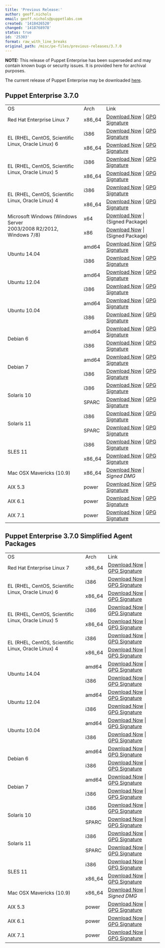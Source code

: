 ```yaml
---
title: 'Previous Release:'
author: geoff.nichols
email: geoff.nichols@puppetlabs.com
created: '1418426520'
changed: '1418768978'
status: true
id: '25303'
format: raw_with_line_breaks
original_path: /misc/pe-files/previous-releases/3.7.0
---
```

<p><b>NOTE:</b> This release of Puppet Enterprise has been superseded and may contain known bugs or security issues. It is provided here for archival purposes.
</p><p>The current release of Puppet Enterprise may be downloaded <a href="/misc/pe-files/">here</a>.

</p><h2 id="pe_370">Puppet Enterprise 3.7.0</h2>
<table>
<tbody>
<tr>
<td>OS</td>
<td>Arch</td>
<td>Link</td>
</tr>

<tr>
<td>Red Hat Enterprise Linux 7</td>
<td>x86_64</td>
<td><a href="http://pm.puppetlabs.com/puppet-enterprise/3.7.0/puppet-enterprise-3.7.0-el-7-x86_64.tar.gz">Download Now</a> | <a href="https://pm.puppetlabs.com/puppet-enterprise/3.7.0/puppet-enterprise-3.7.0-el-7-x86_64.tar.gz.asc">GPG Signature</a></td>
</tr>


<tr>
<td rowspan="2">EL (RHEL, CentOS, Scientific Linux, Oracle Linux) 6</td>
<td>i386</td>
<td><a href="http://pm.puppetlabs.com/puppet-enterprise/3.7.0/puppet-enterprise-3.7.0-el-6-i386.tar.gz">Download Now</a> | <a href="http://pm.puppetlabs.com/puppet-enterprise/3.7.0/puppet-enterprise-3.7.0-el-6-i386.tar.gz.asc">GPG Signature</a></td>
</tr>
<tr>
<td>x86_64</td>
<td><a href="http://pm.puppetlabs.com/puppet-enterprise/3.7.0/puppet-enterprise-3.7.0-el-6-x86_64.tar.gz">Download Now</a> | <a href="http://pm.puppetlabs.com/puppet-enterprise/3.7.0/puppet-enterprise-3.7.0-el-6-x86_64.tar.gz.asc">GPG Signature</a></td>
</tr>

<tr>
<td rowspan="2">EL (RHEL, CentOS, Scientific Linux, Oracle Linux) 5</td>
<td>i386</td>
<td><a href="http://pm.puppetlabs.com/puppet-enterprise/3.7.0/puppet-enterprise-3.7.0-el-5-i386.tar.gz">Download Now</a> | <a href="http://pm.puppetlabs.com/puppet-enterprise/3.7.0/puppet-enterprise-3.7.0-el-5-i386.tar.gz.asc">GPG Signature</a></td>
</tr>
<tr>
<td>x86_64</td>
<td><a href="http://pm.puppetlabs.com/puppet-enterprise/3.7.0/puppet-enterprise-3.7.0-el-5-x86_64.tar.gz">Download Now</a> | <a href="http://pm.puppetlabs.com/puppet-enterprise/3.7.0/puppet-enterprise-3.7.0-el-5-x86_64.tar.gz.asc">GPG Signature</a></td>
</tr>

<tr>
<td rowspan="2">EL (RHEL, CentOS, Scientific Linux, Oracle Linux) 4</td>
<td>i386</td>
<td><a href="http://pm.puppetlabs.com/puppet-enterprise/3.7.0/puppet-enterprise-3.7.0-el-4-i386.tar.gz">Download Now</a> | <a href="http://pm.puppetlabs.com/puppet-enterprise/3.7.0/puppet-enterprise-3.7.0-el-4-i386.tar.gz.asc">GPG Signature</a></td>
</tr>
<tr>
<td>x86_64</td>
<td><a href="http://pm.puppetlabs.com/puppet-enterprise/3.7.0/puppet-enterprise-3.7.0-el-4-x86_64.tar.gz">Download Now</a> | <a href="http://pm.puppetlabs.com/puppet-enterprise/3.7.0/puppet-enterprise-3.7.0-el-4-x86_64.tar.gz.asc">GPG Signature</a></td>
</tr>

<tr>
<td rowspan="2">Microsoft Windows (Windows Server <br>2003/2008 R2/2012, Windows 7/8)</td>
<td>x64</td>
<td><a href="http://pm.puppetlabs.com/puppet-enterprise/3.7.0/puppet-enterprise-3.7.0-x64.msi">Download Now</a> | (Signed Package)</td>
</tr>
<tr>
<td>x86</td>
<td><a href="http://pm.puppetlabs.com/puppet-enterprise/3.7.0/puppet-enterprise-3.7.0.msi">Download Now</a> | (Signed Package)</td>
</tr>

<tr>
<td rowspan="2">Ubuntu 14.04</td>
<td>amd64</td>
<td><a href="http://pm.puppetlabs.com/puppet-enterprise/3.7.0/puppet-enterprise-3.7.0-ubuntu-14.04-amd64.tar.gz">Download Now</a> | <a href="http://pm.puppetlabs.com/puppet-enterprise/3.7.0/puppet-enterprise-3.7.0-ubuntu-14.04-amd64.tar.gz.asc">GPG Signature</a></td>
</tr>
<tr>
<td>i386</td>
<td><a href="http://pm.puppetlabs.com/puppet-enterprise/3.7.0/puppet-enterprise-3.7.0-ubuntu-14.04-i386.tar.gz">Download Now</a> | <a href="http://pm.puppetlabs.com/puppet-enterprise/3.7.0/puppet-enterprise-3.7.0-ubuntu-14.04-i386.tar.gz.asc">GPG Signature</a></td>
</tr>
<tr>
<td rowspan="2">Ubuntu 12.04</td>
<td>amd64</td>
<td><a href="http://pm.puppetlabs.com/puppet-enterprise/3.7.0/puppet-enterprise-3.7.0-ubuntu-12.04-amd64.tar.gz">Download Now</a> | <a href="http://pm.puppetlabs.com/puppet-enterprise/3.7.0/puppet-enterprise-3.7.0-ubuntu-12.04-amd64.tar.gz.asc">GPG Signature</a></td>
</tr>
<tr>
<td>i386</td>
<td><a href="http://pm.puppetlabs.com/puppet-enterprise/3.7.0/puppet-enterprise-3.7.0-ubuntu-12.04-i386.tar.gz">Download Now</a> | <a href="http://pm.puppetlabs.com/puppet-enterprise/3.7.0/puppet-enterprise-3.7.0-ubuntu-12.04-i386.tar.gz.asc">GPG Signature</a></td>
</tr>


<tr>
<td rowspan="2">Ubuntu 10.04</td>
<td>amd64</td>
<td><a href="http://pm.puppetlabs.com/puppet-enterprise/3.7.0/puppet-enterprise-3.7.0-ubuntu-10.04-amd64.tar.gz">Download Now</a> | <a href="http://pm.puppetlabs.com/puppet-enterprise/3.7.0/puppet-enterprise-3.7.0-ubuntu-10.04-amd64.tar.gz.asc">GPG Signature</a></td>
</tr>
<tr>
<td>i386</td>
<td><a href="http://pm.puppetlabs.com/puppet-enterprise/3.7.0/puppet-enterprise-3.7.0-ubuntu-10.04-i386.tar.gz">Download Now</a> | <a href="http://pm.puppetlabs.com/puppet-enterprise/3.7.0/puppet-enterprise-3.7.0-ubuntu-10.04-i386.tar.gz.asc">GPG Signature</a></td>
</tr>


<tr>
<td rowspan="2">Debian 6</td>
<td>amd64</td>
<td><a href="http://pm.puppetlabs.com/puppet-enterprise/3.7.0/puppet-enterprise-3.7.0-debian-6-amd64.tar.gz">Download Now</a> | <a href="http://pm.puppetlabs.com/puppet-enterprise/3.7.0/puppet-enterprise-3.7.0-debian-6-amd64.tar.gz.asc">GPG Signature</a></td>
</tr>
<tr>
<td>i386</td>
<td><a href="http://pm.puppetlabs.com/puppet-enterprise/3.7.0/puppet-enterprise-3.7.0-debian-6-i386.tar.gz">Download Now</a> | <a href="http://pm.puppetlabs.com/puppet-enterprise/3.7.0/puppet-enterprise-3.7.0-debian-6-i386.tar.gz.asc">GPG Signature</a></td>
</tr>
<tr>
<td rowspan="2">Debian 7</td>
<td>amd64</td>
<td><a href="http://pm.puppetlabs.com/puppet-enterprise/3.7.0/puppet-enterprise-3.7.0-debian-7-amd64.tar.gz">Download Now</a> | <a href="http://pm.puppetlabs.com/puppet-enterprise/3.7.0/puppet-enterprise-3.7.0-debian-7-amd64.tar.gz.asc">GPG Signature</a></td>
</tr>
<tr>
<td>i386</td>
<td><a href="http://pm.puppetlabs.com/puppet-enterprise/3.7.0/puppet-enterprise-3.7.0-debian-7-i386.tar.gz">Download Now</a> | <a href="http://pm.puppetlabs.com/puppet-enterprise/3.7.0/puppet-enterprise-3.7.0-debian-7-i386.tar.gz.asc">GPG Signature</a></td>
</tr>

<tr>
<td rowspan="2">Solaris 10</td>
<td>i386</td>
<td><a href="http://pm.puppetlabs.com/puppet-enterprise/3.7.0/puppet-enterprise-3.7.0-solaris-10-i386.tar.gz">Download Now</a> | <a href="http://pm.puppetlabs.com/puppet-enterprise/3.7.0/puppet-enterprise-3.7.0-solaris-10-i386.tar.gz.asc">GPG Signature</a></td>
</tr>
<tr>
<td>SPARC</td>
<td><a href="http://pm.puppetlabs.com/puppet-enterprise/3.7.0/puppet-enterprise-3.7.0-solaris-10-sparc.tar.gz">Download Now</a> | <a href="http://pm.puppetlabs.com/puppet-enterprise/3.7.0/puppet-enterprise-3.7.0-solaris-10-sparc.tar.gz.asc">GPG Signature</a></td>
</tr>
<tr>
<td rowspan="2">Solaris 11</td>
<td>i386</td>
<td><a href="http://pm.puppetlabs.com/puppet-enterprise/3.7.0/puppet-enterprise-3.7.0-solaris-11-i386.tar.gz">Download Now</a> | <a href="http://pm.puppetlabs.com/puppet-enterprise/3.7.0/puppet-enterprise-3.7.0-solaris-11-i386.tar.gz.asc">GPG Signature</a></td>
</tr>
<tr>
<td>SPARC</td>
<td><a href="http://pm.puppetlabs.com/puppet-enterprise/3.7.0/puppet-enterprise-3.7.0-solaris-11-sparc.tar.gz">Download Now</a> | <a href="http://pm.puppetlabs.com/puppet-enterprise/3.7.0/puppet-enterprise-3.7.0-solaris-11-sparc.tar.gz.asc">GPG Signature</a></td>
</tr>
<tr>
<td rowspan="2">SLES 11</td>
<td>i386</td>
<td><a href="http://pm.puppetlabs.com/puppet-enterprise/3.7.0/puppet-enterprise-3.7.0-sles-11-i386.tar.gz">Download Now</a> | <a href="http://pm.puppetlabs.com/puppet-enterprise/3.7.0/puppet-enterprise-3.7.0-sles-11-i386.tar.gz.asc">GPG Signature</a></td>
</tr>
<tr>
<td>x86_64</td>
<td><a href="http://pm.puppetlabs.com/puppet-enterprise/3.7.0/puppet-enterprise-3.7.0-sles-11-x86_64.tar.gz">Download Now</a> | <a href="http://pm.puppetlabs.com/puppet-enterprise/3.7.0/puppet-enterprise-3.7.0-sles-11-x86_64.tar.gz.asc">GPG Signature</a></td>
</tr>
<tr>
<td>Mac OSX Mavericks (10.9)</td>
<td>x86_64</td>
<td><a href="http://pm.puppetlabs.com/puppet-enterprise/3.7.0/puppet-enterprise-3.7.0-osx-10.9-x86_64.dmg">Download Now</a> | <em>Signed DMG<em></em></em></td>
</tr>

<tr>
<td>AIX 5.3</td>
<td>power</td>
<td><a href="http://pm.puppetlabs.com/puppet-enterprise/3.7.0/puppet-enterprise-3.7.0-aix-5.3-power.tar.gz">Download Now</a> | <a href="https://pm.puppetlabs.com/puppet-enterprise/3.7.0/puppet-enterprise-3.7.0-aix-5.3-power.tar.gz.asc">GPG Signature</a></td>
</tr>
<tr>
<td>AIX 6.1</td>
<td>power</td>
<td><a href="http://pm.puppetlabs.com/puppet-enterprise/3.7.0/puppet-enterprise-3.7.0-aix-6.1-power.tar.gz">Download Now</a> | <a href="https://pm.puppetlabs.com/puppet-enterprise/3.7.0/puppet-enterprise-3.7.0-aix-6.1-power.tar.gz.asc">GPG Signature</a></td>
</tr>
<tr>
<td>AIX 7.1</td>
<td>power</td>
<td><a href="http://pm.puppetlabs.com/puppet-enterprise/3.7.0/puppet-enterprise-3.7.0-aix-7.1-power.tar.gz">Download Now</a> | <a href="https://pm.puppetlabs.com/puppet-enterprise/3.7.0/puppet-enterprise-3.7.0-aix-7.1-power.tar.gz.asc">GPG Signature</a></td>
</tr>


</tbody>
</table>

<h2 id="pe_a_323">Puppet Enterprise 3.7.0 Simplified Agent Packages</h2>
<table>
<tbody>
<tr>
<td>OS</td>
<td>Arch</td>
<td>Link</td>
</tr>


<tr>
<td>Red Hat Enterprise Linux 7</td>
<td>x86_64</td>
<td><a href="http://pm.puppetlabs.com/puppet-enterprise/3.7.0/puppet-enterprise-3.7.0-el-7-x86_64-agent.tar.gz">Download Now</a> | <a href="https://pm.puppetlabs.com/puppet-enterprise/3.7.0/puppet-enterprise-3.7.0-el-7-x86_64-agent.tar.gz.asc">GPG Signature</a></td>
</tr>



<tr>
<td rowspan="2">EL (RHEL, CentOS, Scientific Linux, Oracle Linux) 6</td>
<td>i386</td>
<td><a href="http://pm.puppetlabs.com/puppet-enterprise/3.7.0/puppet-enterprise-3.7.0-el-6-i386-agent.tar.gz">Download Now</a> | <a href="http://pm.puppetlabs.com/puppet-enterprise/3.7.0/puppet-enterprise-3.7.0-el-6-i386-agent.tar.gz.asc">GPG Signature</a></td>
</tr>
<tr>
<td>x86_64</td>
<td><a href="http://pm.puppetlabs.com/puppet-enterprise/3.7.0/puppet-enterprise-3.7.0-el-6-x86_64-agent.tar.gz">Download Now</a> | <a href="http://pm.puppetlabs.com/puppet-enterprise/3.7.0/puppet-enterprise-3.7.0-el-6-x86_64-agent.tar.gz.asc">GPG Signature</a></td>
</tr>


<tr>
<td rowspan="2">EL (RHEL, CentOS, Scientific Linux, Oracle Linux) 5</td>
<td>i386</td>
<td><a href="http://pm.puppetlabs.com/puppet-enterprise/3.7.0/puppet-enterprise-3.7.0-el-5-i386-agent.tar.gz">Download Now</a> | <a href="http://pm.puppetlabs.com/puppet-enterprise/3.7.0/puppet-enterprise-3.7.0-el-5-i386-agent.tar.gz.asc">GPG Signature</a></td>
</tr>
<tr>
<td>x86_64</td>
<td><a href="http://pm.puppetlabs.com/puppet-enterprise/3.7.0/puppet-enterprise-3.7.0-el-5-x86_64-agent.tar.gz">Download Now</a> | <a href="http://pm.puppetlabs.com/puppet-enterprise/3.7.0/puppet-enterprise-3.7.0-el-5-x86_64-agent.tar.gz.asc">GPG Signature</a></td>
</tr>


<tr>
<td rowspan="2">EL (RHEL, CentOS, Scientific Linux, Oracle Linux) 4</td>
<td>i386</td>
<td><a href="http://pm.puppetlabs.com/puppet-enterprise/3.7.0/puppet-enterprise-3.7.0-el-4-i386-agent.tar.gz">Download Now</a> | <a href="http://pm.puppetlabs.com/puppet-enterprise/3.7.0/puppet-enterprise-3.7.0-el-4-i386-agent.tar.gz.asc">GPG Signature</a></td>
</tr>
<tr>
<td>x86_64</td>
<td><a href="http://pm.puppetlabs.com/puppet-enterprise/3.7.0/puppet-enterprise-3.7.0-el-4-x86_64-agent.tar.gz">Download Now</a> | <a href="http://pm.puppetlabs.com/puppet-enterprise/3.7.0/puppet-enterprise-3.7.0-el-4-x86_64-agent.tar.gz.asc">GPG Signature</a></td>
</tr>


<tr>
<td rowspan="2">Ubuntu 14.04</td>
<td>amd64</td>
<td><a href="http://pm.puppetlabs.com/puppet-enterprise/3.7.0/puppet-enterprise-3.7.0-ubuntu-14.04-amd64-agent.tar.gz">Download Now</a> | <a href="http://pm.puppetlabs.com/puppet-enterprise/3.7.0/puppet-enterprise-3.7.0-ubuntu-14.04-amd64-agent.tar.gz.asc">GPG Signature</a></td>
</tr>
<tr>
<td>i386</td>
<td><a href="http://pm.puppetlabs.com/puppet-enterprise/3.7.0/puppet-enterprise-3.7.0-ubuntu-14.04-i386-agent.tar.gz">Download Now</a> | <a href="http://pm.puppetlabs.com/puppet-enterprise/3.7.0/puppet-enterprise-3.7.0-ubuntu-14.04-i386-agent.tar.gz.asc">GPG Signature</a></td>
</tr>

<tr>
<td rowspan="2">Ubuntu 12.04</td>
<td>amd64</td>
<td><a href="http://pm.puppetlabs.com/puppet-enterprise/3.7.0/puppet-enterprise-3.7.0-ubuntu-12.04-amd64-agent.tar.gz">Download Now</a> | <a href="http://pm.puppetlabs.com/puppet-enterprise/3.7.0/puppet-enterprise-3.7.0-ubuntu-12.04-amd64-agent.tar.gz.asc">GPG Signature</a></td>
</tr>
<tr>
<td>i386</td>
<td><a href="http://pm.puppetlabs.com/puppet-enterprise/3.7.0/puppet-enterprise-3.7.0-ubuntu-12.04-i386-agent.tar.gz">Download Now</a> | <a href="http://pm.puppetlabs.com/puppet-enterprise/3.7.0/puppet-enterprise-3.7.0-ubuntu-12.04-i386-agent.tar.gz.asc">GPG Signature</a></td>
</tr>

<tr>
<td rowspan="2">Ubuntu 10.04</td>
<td>amd64</td>
<td><a href="http://pm.puppetlabs.com/puppet-enterprise/3.7.0/puppet-enterprise-3.7.0-ubuntu-10.04-amd64-agent.tar.gz">Download Now</a> | <a href="http://pm.puppetlabs.com/puppet-enterprise/3.7.0/puppet-enterprise-3.7.0-ubuntu-10.04-amd64-agent.tar.gz.asc">GPG Signature</a></td>
</tr>
<tr>
<td>i386</td>
<td><a href="http://pm.puppetlabs.com/puppet-enterprise/3.7.0/puppet-enterprise-3.7.0-ubuntu-10.04-i386-agent.tar.gz">Download Now</a> | <a href="http://pm.puppetlabs.com/puppet-enterprise/3.7.0/puppet-enterprise-3.7.0-ubuntu-10.04-i386-agent.tar.gz.asc">GPG Signature</a></td>
</tr>


<tr>
<td rowspan="2">Debian 6</td>
<td>amd64</td>
<td><a href="http://pm.puppetlabs.com/puppet-enterprise/3.7.0/puppet-enterprise-3.7.0-debian-6-amd64-agent.tar.gz">Download Now</a> | <a href="http://pm.puppetlabs.com/puppet-enterprise/3.7.0/puppet-enterprise-3.7.0-debian-6-amd64-agent.tar.gz.asc">GPG Signature</a></td>
</tr>
<tr>
<td>i386</td>
<td><a href="http://pm.puppetlabs.com/puppet-enterprise/3.7.0/puppet-enterprise-3.7.0-debian-6-i386-agent.tar.gz">Download Now</a> | <a href="http://pm.puppetlabs.com/puppet-enterprise/3.7.0/puppet-enterprise-3.7.0-debian-6-i386-agent.tar.gz.asc">GPG Signature</a></td>
</tr>
<tr>
<td rowspan="2">Debian 7</td>
<td>amd64</td>
<td><a href="http://pm.puppetlabs.com/puppet-enterprise/3.7.0/puppet-enterprise-3.7.0-debian-7-amd64-agent.tar.gz">Download Now</a> | <a href="http://pm.puppetlabs.com/puppet-enterprise/3.7.0/puppet-enterprise-3.7.0-debian-7-amd64-agent.tar.gz.asc">GPG Signature</a></td>
</tr>
<tr>
<td>i386</td>
<td><a href="http://pm.puppetlabs.com/puppet-enterprise/3.7.0/puppet-enterprise-3.7.0-debian-7-i386-agent.tar.gz">Download Now</a> | <a href="http://pm.puppetlabs.com/puppet-enterprise/3.7.0/puppet-enterprise-3.7.0-debian-7-i386-agent.tar.gz.asc">GPG Signature</a></td>
</tr>
<tr>
<td rowspan="2">Solaris 10</td>
<td>i386</td>
<td><a href="http://pm.puppetlabs.com/puppet-enterprise/3.7.0/puppet-enterprise-3.7.0-solaris-10-i386-agent.tar.gz">Download Now</a> | <a href="http://pm.puppetlabs.com/puppet-enterprise/3.7.0/puppet-enterprise-3.7.0-solaris-10-i386-agent.tar.gz.asc">GPG Signature</a></td>
</tr>
<tr>
<td>SPARC</td>
<td><a href="http://pm.puppetlabs.com/puppet-enterprise/3.7.0/puppet-enterprise-3.7.0-solaris-10-sparc-agent.tar.gz">Download Now</a> | <a href="http://pm.puppetlabs.com/puppet-enterprise/3.7.0/puppet-enterprise-3.7.0-solaris-10-sparc-agent.tar.gz.asc">GPG Signature</a></td>
</tr>
<tr>
<td rowspan="2">Solaris 11</td>
<td>i386</td>
<td><a href="http://pm.puppetlabs.com/puppet-enterprise/3.7.0/puppet-enterprise-3.7.0-solaris-11-i386-agent.tar.gz">Download Now</a> | <a href="http://pm.puppetlabs.com/puppet-enterprise/3.7.0/puppet-enterprise-3.7.0-solaris-11-i386-agent.tar.gz.asc">GPG Signature</a></td>
</tr>
<tr>
<td>SPARC</td>
<td><a href="http://pm.puppetlabs.com/puppet-enterprise/3.7.0/puppet-enterprise-3.7.0-solaris-11-sparc-agent.tar.gz">Download Now</a> | <a href="http://pm.puppetlabs.com/puppet-enterprise/3.7.0/puppet-enterprise-3.7.0-solaris-11-sparc-agent.tar.gz.asc">GPG Signature</a></td>
</tr>

<tr>
<td rowspan="2">SLES 11</td>
<td>i386</td>
<td><a href="http://pm.puppetlabs.com/puppet-enterprise/3.7.0/puppet-enterprise-3.7.0-sles-11-i386-agent.tar.gz">Download Now</a> | <a href="http://pm.puppetlabs.com/puppet-enterprise/3.7.0/puppet-enterprise-3.7.0-sles-11-i386-agent.tar.gz.asc">GPG Signature</a></td>
</tr>
<tr>
<td>x86_64</td>
<td><a href="http://pm.puppetlabs.com/puppet-enterprise/3.7.0/puppet-enterprise-3.7.0-sles-11-x86_64-agent.tar.gz">Download Now</a> | <a href="http://pm.puppetlabs.com/puppet-enterprise/3.7.0/puppet-enterprise-3.7.0-sles-11-x86_64-agent.tar.gz.asc">GPG Signature</a></td>
</tr>
<tr>
<td>Mac OSX Mavericks (10.9)</td>
<td>x86_64</td>
<td><a href="http://pm.puppetlabs.com/puppet-enterprise/3.7.0/puppet-enterprise-3.7.0-osx-10.9-x86_64.dmg">Download Now</a> | <em>Signed DMG<em></em></em></td>
</tr>
<tr>
<td>AIX 5.3</td>
<td>power</td>
<td><a href="http://pm.puppetlabs.com/puppet-enterprise/3.7.0/puppet-enterprise-3.7.0-aix-5.3-power-agent.tar.gz">Download Now</a> | <a href="https://pm.puppetlabs.com/puppet-enterprise/3.7.0/puppet-enterprise-3.7.0-aix-5.3-power-agent.tar.gz.asc">GPG Signature</a></td>
</tr>
<tr>
<td>AIX 6.1</td>
<td>power</td>
<td><a href="http://pm.puppetlabs.com/puppet-enterprise/3.7.0/puppet-enterprise-3.7.0-aix-6.1-power-agent.tar.gz">Download Now</a> | <a href="https://pm.puppetlabs.com/puppet-enterprise/3.7.0/puppet-enterprise-3.7.0-aix-6.1-power-agent.tar.gz.asc">GPG Signature</a></td>
</tr>
<tr>
<td>AIX 7.1</td>
<td>power</td>
<td><a href="http://pm.puppetlabs.com/puppet-enterprise/3.7.0/puppet-enterprise-3.7.0-aix-7.1-power-agent.tar.gz">Download Now</a> | <a href="https://pm.puppetlabs.com/puppet-enterprise/3.7.0/puppet-enterprise-3.7.0-aix-7.1-power-agent.tar.gz.asc">GPG Signature</a></td>
</tr>
</tbody>
</table>
